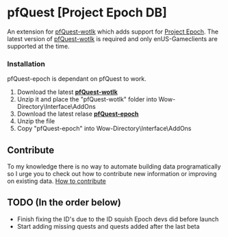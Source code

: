 # pfQuest [Project Epoch DB]

An extension for [pfQuest-wotlk](https://github.com/shagu/pfQuest) which adds support for [Project Epoch](https://www.project-epoch.net/).
The latest version of [pfQuest-wotlk](https://github.com/shagu/pfQuest) is required and only enUS-Gameclients are supported at the time.

### Installation
pfQuest-epoch is dependant on pfQuest to work.

1. Download the latest **[pfQuest-wotlk](https://github.com/shagu/pfQuest/releases/latest/download/pfQuest-epoch.zip)**
2. Unzip it and place the "pfQuest-wotlk" folder into Wow-Directory\Interface\AddOns
3. Download the latest relase **[pfQuest-epoch](https://github.com/snifflewow/pfQuest-epoch/releases/latest/download/main.zip)**
4. Unzip the file
5. Copy "pfQuest-epoch" into Wow-Directory\Interface\AddOns

## Contribute
To my knowledge there is no way to automate building data programatically so 
I urge you to check out how to contribute new information or improving on existing
data.
[How to contribute](./Contribute.md)

## TODO (In the order below)

- Finish fixing the ID's due to the ID squish Epoch devs did before launch
- Start adding missing quests and quests added after the last beta
